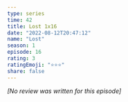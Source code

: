 ```yaml
---
type: series
time: 42
title: Lost 1x16
date: "2022-08-12T20:47:12"
name: "Lost"
season: 1
episode: 16
rating: 3
ratingEmoji: "⭐️⭐️⭐️"
share: false
---
```


*[No review was written for this episode]*
